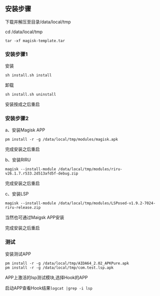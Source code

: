 ##                         安装步骤



下载并解压至目录/data/local/tmp

cd /data/local/tmp

`tar -xf magisk-template.tar`

### 安装步骤1

安装

```
sh install.sh install
```

卸载

```
sh install.sh uninstall
```

安装按成之后重启

### 安装步骤2

a、安装Magisk APP

```
pm install -r -g /data/local/tmp/modules/magisk.apk
```

完成安装之后重启

b、安装RIRU

```
magisk --install-module /data/local/tmp/modules/riru-v26.1.7.r533.2d513afd5f-debug.zip
```

完成安装之后重启

c、安装LSP

```
magisk --install-module /data/local/tmp/modules/LSPosed-v1.9.2-7024-riru-release.zip
```

当然也可通过Maigsk APP安装

完成安装之后重启



### 测试

安装测试APP 

```
pm install -r -g /data/local/tmp/AIDA64_2.02_APKPure.apk
pm install -r -g /data/local/tmp/com.test.lsp.apk
```

APP上激活的lsp测试模块,选择Hook的APP

启动APP查看Hook结果`logcat |grep -i lsp`
